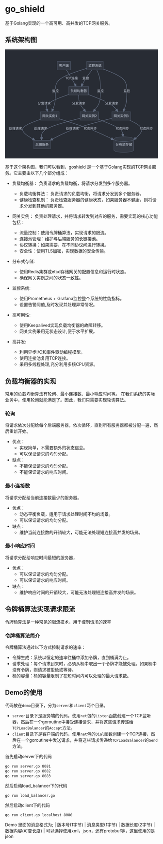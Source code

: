 # go_shield
基于Golang实现的一个高可用、高并发的TCP网关服务。

## 系统架构图
![alt text](images/image.png)

基于这个架构图，我们可以看到，goshield 是一个基于Golang实现的TCP网关服务。它主要由以下几个部分组成：
- 负载均衡器： 负责请求的负载均衡，将请求分发到多个服务器。
    - 负载均衡算法： 负责请求的负载均衡，将请求分发到多个服务器。
    - 健康检查机制： 负责检查服务器的健康状态，如果服务器不健康，则将请求分发到其他的服务器。
- 网关实例： 负责处理请求，并将请求转发到对应的服务，需要实现的核心功能包括：
    - 流量控制：使用令牌桶算法，实现请求的限流。
    - 连接池管理：维护与后端服务的长链接池。
    - 协议转换：如果需要，在不同协议间进行转换。
    - 安全性：使用TLS加密，实现数据的安全传输。

- 分布式存储:

    - 使用Redis集群或etcd存储网关的配置信息和运行时状态。
    - 确保网关实例之间的状态一致性。


- 监控系统:
    - 使用Prometheus + Grafana监控整个系统的性能指标。
    - 设置告警阈值,及时发现并处理异常情况。


- 高可用性:
    - 使用Keepalived实现负载均衡器的故障转移。
    - 网关实例采用无状态设计,便于水平扩展。


- 高并发:
    - 利用异步I/O和事件驱动编程模型。
    - 使用连接池复用TCP连接。
    - 采用多线程处理,充分利用多核CPU资源。


## 负载均衡器的实现
常用的负载均衡算法有轮询、最小连接数、最小响应时间等。
在我们系统的实际业务中，使用轮询就能满足了。因此，我们只需要实现轮询算法。
### 轮询
将请求依次分配给每个后端服务器，依次循环，直到所有服务器都被分配一遍，然后重新开始。
- 优点：
    - 实现简单，不需要额外的状态信息。
    - 可以保证请求的均匀分配。
- 缺点：
    - 不能保证请求的均匀分配。
    - 不能保证请求的响应时间。

### 最小连接数
将请求分配给当前连接数最少的服务器。
- 优点：
    - 动态平衡负载，适用于请求处理时间不均的场景。
    - 可以保证请求的均匀分配。
- 缺点：
    - 维护当前连接数的开销较大，可能无法处理短连接高并发的场景。

### 最小响应时间 
将请求分配给响应时间最短的服务器，
- 优点：
    - 可以保证请求的均匀分配。
    - 可以保证请求的响应时间。
- 缺点：
    - 维护响应时间的开销较大，可能无法处理短连接高并发的场景。

## 令牌桶算法实现请求限流
令牌桶算法是一种常见的限流技术，用于控制请求的速率

### 令牌桶算法简介
令牌桶算法通过以下方式控制请求的速率：

- 令牌生成：系统以恒定的速率往桶中添加令牌，直到桶满为止。
- 请求处理：每个请求到来时，必须从桶中取出一个令牌才能被处理。如果桶中没有令牌，则请求被拒绝或等待。
- 桶的容量：桶的容量限制了在短时间内可以处理的最大请求数。

## Demo的使用
代码放在`demo`目录下，分为`server`和`client`两个目录。
- `server`目录下是服务端的代码，使用`net`包的`Listen`函数创建一个TCP监听器，然后在一个goroutine中接受连接请求，并将这些请求传递给`TCPLoadBalancer`的`Accept`方法。
- `client`目录下是客户端的代码，使用`net`包的`Dial`函数创建一个TCP连接，然后在一个goroutine中发送请求，并将这些请求传递给`TCPLoadBalancer`的`Send`方法。    

首先启动server下的代码
```
go run server.go 8081
go run server.go 8082
go run server.go 8083
```

然后启动load_balancer下的代码
```
go run load_balancer.go
```

然后启动client下的代码
```
go run client.go localhost 8080
```

Demo 里面的消息格式为;
| 版本号(1字节) | 消息类型(1字节) | 数据长度(2字节) | 数据内容(可变长度) |
可以选择使用xml，json，还有protobuf等，这里使用的是json